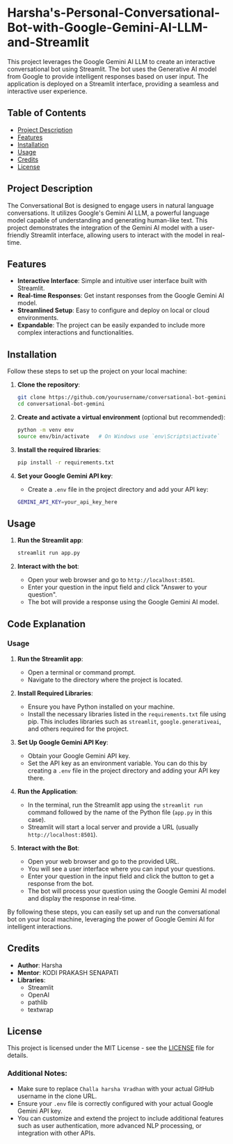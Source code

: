 # Harsha's-Personal-Conversational-Bot-with-Google-Gemini-AI-LLM-and-Streamlit

This project leverages the Google Gemini AI LLM to create an interactive conversational bot using Streamlit. The bot uses the Generative AI model from Google to provide intelligent responses based on user input. The application is deployed on a Streamlit interface, providing a seamless and interactive user experience.

## Table of Contents
- [Project Description](#project-description)
- [Features](#features)
- [Installation](#installation)
- [Usage](#usage)
- [Credits](#credits)
- [License](#license)

## Project Description
The Conversational Bot is designed to engage users in natural language conversations. It utilizes Google's Gemini AI LLM, a powerful language model capable of understanding and generating human-like text. This project demonstrates the integration of the Gemini AI model with a user-friendly Streamlit interface, allowing users to interact with the model in real-time.

## Features
- **Interactive Interface**: Simple and intuitive user interface built with Streamlit.
- **Real-time Responses**: Get instant responses from the Google Gemini AI model.
- **Streamlined Setup**: Easy to configure and deploy on local or cloud environments.
- **Expandable**: The project can be easily expanded to include more complex interactions and functionalities.

## Installation
Follow these steps to set up the project on your local machine:

1. **Clone the repository**:
    ```sh
    git clone https://github.com/yourusername/conversational-bot-gemini.git
    cd conversational-bot-gemini
    ```

2. **Create and activate a virtual environment** (optional but recommended):
    ```sh
    python -m venv env
    source env/bin/activate   # On Windows use `env\Scripts\activate`
    ```

3. **Install the required libraries**:
    ```sh
    pip install -r requirements.txt
    ```

4. **Set your Google Gemini API key**:
    - Create a `.env` file in the project directory and add your API key:
    ```sh
    GEMINI_API_KEY=your_api_key_here
    ```

## Usage
1. **Run the Streamlit app**:
    ```sh
    streamlit run app.py
    ```

2. **Interact with the bot**:
    - Open your web browser and go to `http://localhost:8501`.
    - Enter your question in the input field and click "Answer to your question".
    - The bot will provide a response using the Google Gemini AI model.

## Code Explanation
### Usage

1. **Run the Streamlit app**:
   - Open a terminal or command prompt.
   - Navigate to the directory where the project is located.

2. **Install Required Libraries**:
   - Ensure you have Python installed on your machine.
   - Install the necessary libraries listed in the `requirements.txt` file using pip. This includes libraries such as `streamlit`, `google.generativeai`, and others required for the project.

3. **Set Up Google Gemini API Key**:
   - Obtain your Google Gemini API key.
   - Set the API key as an environment variable. You can do this by creating a `.env` file in the project directory and adding your API key there.

4. **Run the Application**:
   - In the terminal, run the Streamlit app using the `streamlit run` command followed by the name of the Python file (`app.py` in this case).
   - Streamlit will start a local server and provide a URL (usually `http://localhost:8501`).

5. **Interact with the Bot**:
   - Open your web browser and go to the provided URL.
   - You will see a user interface where you can input your questions.
   - Enter your question in the input field and click the button to get a response from the bot.
   - The bot will process your question using the Google Gemini AI model and display the response in real-time.

By following these steps, you can easily set up and run the conversational bot on your local machine, leveraging the power of Google Gemini AI for intelligent interactions.
## Credits
- **Author**: Harsha
- **Mentor**: KODI PRAKASH SENAPATI
- **Libraries**:
  - Streamlit
  - OpenAI
  - pathlib
  - textwrap

## License
This project is licensed under the MIT License - see the [LICENSE](LICENSE) file for details.

### Additional Notes:
- Make sure to replace `Challa harsha Vradhan` with your actual GitHub username in the clone URL.
- Ensure your `.env` file is correctly configured with your actual Google Gemini API key.
- You can customize and extend the project to include additional features such as user authentication, more advanced NLP processing, or integration with other APIs.

